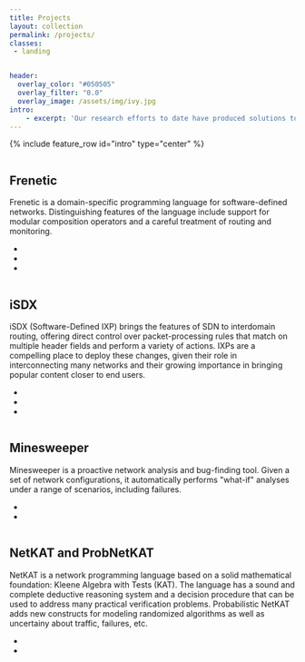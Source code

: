 ```yaml
---
title: Projects
layout: collection
permalink: /projects/
classes:
 - landing


header:
  overlay_color: "#050505"
  overlay_filter: "0.0"
  overlay_image: /assets/img/ivy.jpg
intro:
    - excerpt: 'Our research efforts to date have produced solutions to several fundamental problems in network programming.'
---
```


{% include feature_row id="intro" type="center" %}

<div class="container">
              <div class="row">
                <div class="col-sm-4 col-sm-offset-3">
                    <div class="team-member">
                        <img src="{{ site.baseurl }}/assets/img/frenetic.jpg" class="img-responsive img-circle align-left" alt="">
                    </div>
                </div>
                <div class="col-sm-5">
                    <div class="team-member">                       
                        <h2>Frenetic</h2>
                        <p>Frenetic is a domain-specific programming language for software-defined networks. Distinguishing features of the language include support for modular composition operators and a careful treatment of routing and monitoring.</p>
                        <ul class="list-inline social-buttons">
                          <li><a href="http://frenetic-lang.org/"><i class="fa fa-home"></i></a></li>
                          <li><a href="https://github.com/frenetic-lang/frenetic"><i class="fab fa-github"></i></a></li>
                          <li><a href="papers/frenetic.pdf"><i class="fa fa-file"></i></a></li>
                        </ul>
                    </div>
                </div>
            </div>
  <div class="row">
            <div class="col-sm-4 col-sm-offset-3">
              <div class="team-member">
                <img src="{{ site.baseurl }}/assets/img/isdx.jpg" class="img-responsive img-circle" alt="">
              </div>
            </div>
            <div class="col-sm-5">
              <div class="team-member">
                <h2>iSDX</h2>
                <p>iSDX (Software-Defined IXP) brings the features of SDN to interdomain routing, offering direct control over packet-processing rules that match on multiple header fields and perform a variety of actions. IXPs are a compelling place to deploy these changes, given their role in interconnecting many networks and their growing importance in bringing popular content closer to end users.</p>
                <ul class="list-inline social-buttons">
                  <li><a href="http://sdx.cs.princeton.edu/"><i class="fa fa-home"></i></a></li>
                  <li><a href="https://github.com/sdn-ixp"><i class="fab fa-github"></i></a></li>
                  <li><a href="papers/isdx.pdf"><i class="fa fa-file"></i></a></li>
                </ul>
              </div>
            </div>
          </div>
 <div class="row">
            <div class="col-sm-4 col-sm-offset-3">
              <div class="team-member">
                <img src="{{ site.baseurl }}/assets/img/minesweeper-sm.jpg" class="img-responsive img-circle" alt="">
              </div>
            </div>
            <div class="col-sm-5">
              <div class="team-member">
                 <h2>Minesweeper</h2>
                 <p>Minesweeper is a proactive network analysis and bug-finding tool. Given a set of network configurations, it automatically performs "what-if" analyses under a range of scenarios, including failures.</p>
                <ul class="list-inline social-buttons">
                  <li><a href="https://batfish.org/minesweeper/"><i class="fa fa-home"></i></a></li>
                  <li><a href="papers/minesweeper.pdf"><i class="fa fa-file"></i></a></li>
                </ul>
              </div>
            </div>
          </div>
<div class="row">
            <div class="col-sm-4 col-sm-offset-3">
              <div class="team-member">
                <img src="{{ site.baseurl }}/assets/img/probnetkat-sm.jpg" class="img-responsive img-circle" alt="">
              </div>
            </div> 
<div class="col-sm-5">
            <div class="team-member">
              <h2>NetKAT and ProbNetKAT</h2>
              <p>NetKAT is a network programming language based on a solid mathematical foundation: Kleene Algebra with Tests (KAT). The language has a sound and complete deductive reasoning system and a decision procedure that can be used to address many practical verification problems. Probabilistic NetKAT adds new constructs for modeling randomized algorithms as well as uncertainy about traffic, failures, etc.</p>
              <ul class="list-inline social-buttons">
                <li><a href="http://frenetic-lang.org/probnetkat/"><i class="fa fa-home"></i></a></li>
                <li><a href="papers/netkat.pdf"><i class="fa fa-file"></i></a></li>
              </ul>
            </div>
          </div>
        </div>
      </div>
